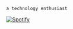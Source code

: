 ```a technology enthusiast```

[![Spotify](https://novatorem2-eight.vercel.app/api/spotify)](https://open.spotify.com/user/313t7lfxv5rtjbydqcdfo6ww54pa)
